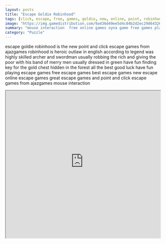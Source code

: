 ```yaml
---
layout: posts
title: "Escape Goldie Robinhood"
tags: [click, escape, free, games, goldie, new, online, point, robinhood, ajaz, games, free, online, games, oyna, game, free, games, play, play, games]
image: "https://img.gamedistribution.com/9a436d49ee5d4c84b2d2ec29d6432602.jpg"
summary: "mouse interaction  free online games oyna game free games play play games"
category: "Puzzle"
---
```


escape goldie robinhood is the new point and click escape games from ajazgames robinhood is heroic outlaw in english according to legend was highly skilled archer and swordman usually robbing the rich and giving the poor with his band of merry men usually dressed in green have fun finding key for the gold chest hidden in the forest all the best good luck have fun playing escape games free escape games best escape games new escape online escape games great escape games and point and click escape games from ajazgames mouse interaction

<iframe width="100%" height="480px;" src="https://flash.gamedistribution.com?game=9a436d49ee5d4c84b2d2ec29d6432602"></iframe>